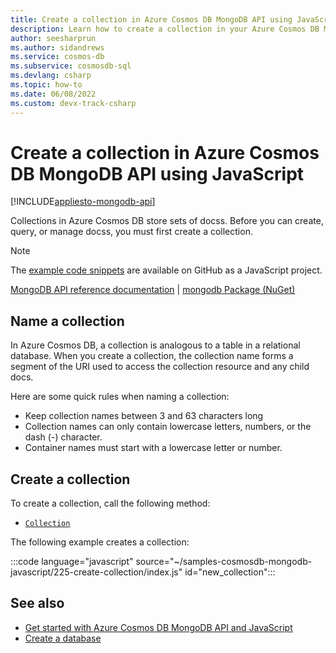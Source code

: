 ```yaml
---
title: Create a collection in Azure Cosmos DB MongoDB API using JavaScript
description: Learn how to create a collection in your Azure Cosmos DB MongoDB API database using the JavaScript SDK.
author: seesharprun
ms.author: sidandrews
ms.service: cosmos-db
ms.subservice: cosmosdb-sql
ms.devlang: csharp
ms.topic: how-to
ms.date: 06/08/2022
ms.custom: devx-track-csharp
---
```


# Create a collection in Azure Cosmos DB MongoDB API using JavaScript

[!INCLUDE[appliesto-mongodb-api](../includes/appliesto-mongodb-api.md)]

Collections in Azure Cosmos DB store sets of docss. Before you can create, query, or manage docss, you must first create a collection.

> [!NOTE]
> The [example code snippets](https://github.com/Azure-Samples/cosmos-db-mongodb-api-javascript-samples) are available on GitHub as a JavaScript project.

[MongoDB API reference documentation](https://docs.mongodb.com/drivers/node) | [mongodb Package (NuGet)](https://www.npmjs.com/package/mongodb)


## Name a collection

In Azure Cosmos DB, a collection is analogous to a table in a relational database. When you create a collection, the collection name forms a segment of the URI used to access the collection resource and any child docs.

Here are some quick rules when naming a collection:

* Keep collection names between 3 and 63 characters long
* Collection names can only contain lowercase letters, numbers, or the dash (-) character.
* Container names must start with a lowercase letter or number.

## Create a collection

To create a collection, call the following method:

* [``Collection``](https://mongodb.github.io/node-mongodb-native/4.5/classes/Db.html#collection)

The following example creates a collection:

:::code language="javascript" source="~/samples-cosmosdb-mongodb-javascript/225-create-collection/index.js" id="new_collection":::

## See also

- [Get started with Azure Cosmos DB MongoDB API and JavaScript](how-to-javascript-get-started.md)
- [Create a database](how-to-javascript-create-database.md)
